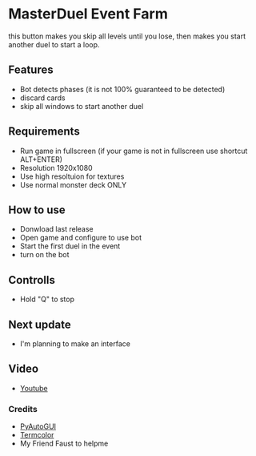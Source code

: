# MasterDuel Event Farm
this button makes you skip all levels until you lose, then makes you start another duel to start a loop.

## Features
- Bot detects phases (it is not 100% guaranteed to be detected)
- discard cards
- skip all windows to start another duel

## Requirements
- Run game in fullscreen (if your game is not in fullscreen use shortcut ALT+ENTER)
- Resolution 1920x1080
- Use high resoltuion for textures
- Use normal monster deck ONLY

## How to use
- Donwload last release
- Open game and configure to use bot
- Start the first duel in the event
- turn on the bot

## Controlls
- Hold "Q" to stop



## Next update
- I'm planning to make an interface

## Video

- [Youtube](https://youtu.be/M7hQ7dYJHQI)


### Credits 
- [PyAutoGUI](https://github.com/asweigart/pyautogui)
- [Termcolor](https://github.com/hfeeki/termcolor)
- My Friend Faust to helpme
